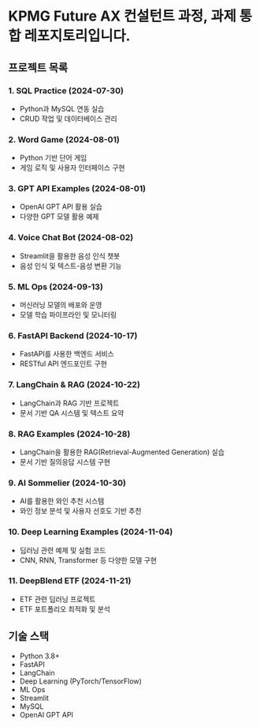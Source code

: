 # KPMG Future AX 컨설턴트 과정, 과제 통합 레포지토리입니다.


## 프로젝트 목록

### 1. SQL Practice (2024-07-30)
- Python과 MySQL 연동 실습
- CRUD 작업 및 데이터베이스 관리

### 2. Word Game (2024-08-01)
- Python 기반 단어 게임
- 게임 로직 및 사용자 인터페이스 구현

### 3. GPT API Examples (2024-08-01)
- OpenAI GPT API 활용 실습
- 다양한 GPT 모델 활용 예제

### 4. Voice Chat Bot (2024-08-02)
- Streamlit을 활용한 음성 인식 챗봇
- 음성 인식 및 텍스트-음성 변환 기능

### 5. ML Ops (2024-09-13)
- 머신러닝 모델의 배포와 운영
- 모델 학습 파이프라인 및 모니터링

### 6. FastAPI Backend (2024-10-17)
- FastAPI를 사용한 백엔드 서비스
- RESTful API 엔드포인트 구현

### 7. LangChain & RAG (2024-10-22)
- LangChain과 RAG 기반 프로젝트
- 문서 기반 QA 시스템 및 텍스트 요약

### 8. RAG Examples (2024-10-28)
- LangChain을 활용한 RAG(Retrieval-Augmented Generation) 실습
- 문서 기반 질의응답 시스템 구현

### 9. AI Sommelier (2024-10-30)
- AI를 활용한 와인 추천 시스템
- 와인 정보 분석 및 사용자 선호도 기반 추천

### 10. Deep Learning Examples (2024-11-04)
- 딥러닝 관련 예제 및 실험 코드
- CNN, RNN, Transformer 등 다양한 모델 구현

### 11. DeepBlend ETF (2024-11-21)
- ETF 관련 딥러닝 프로젝트
- ETF 포트폴리오 최적화 및 분석

## 기술 스택

- Python 3.8+
- FastAPI
- LangChain
- Deep Learning (PyTorch/TensorFlow)
- ML Ops
- Streamlit
- MySQL
- OpenAI GPT API
